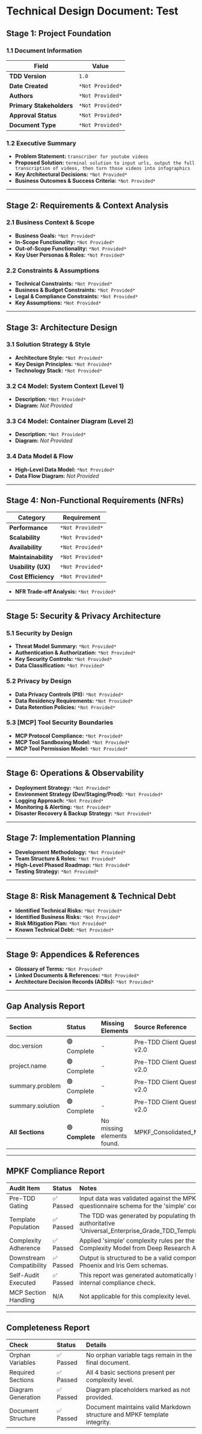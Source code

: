 # Technical Design Document: Test

## Stage 1: Project Foundation
### 1.1 Document Information
| Field | Value |
|---|---|
| **TDD Version** | `1.0` |
| **Date Created** | `*Not Provided*` |
| **Authors** | `*Not Provided*` |
| **Primary Stakeholders** | `*Not Provided*` |
| **Approval Status** | `*Not Provided*` |
| **Document Type** | `*Not Provided*` |

### 1.2 Executive Summary
- **Problem Statement:** `transcriber for youtube videos`
- **Proposed Solution:** `terminal solution to input urls, output the full transcription of videos, then turn those videos into infographics`
- **Key Architectural Decisions:** `*Not Provided*`
- **Business Outcomes & Success Criteria:** `*Not Provided*`

---

## Stage 2: Requirements & Context Analysis
### 2.1 Business Context & Scope
- **Business Goals:** `*Not Provided*`
- **In-Scope Functionality:** `*Not Provided*`
- **Out-of-Scope Functionality:** `*Not Provided*`
- **Key User Personas & Roles:** `*Not Provided*`

### 2.2 Constraints & Assumptions
- **Technical Constraints:** `*Not Provided*`
- **Business & Budget Constraints:** `*Not Provided*`
- **Legal & Compliance Constraints:** `*Not Provided*`
- **Key Assumptions:** `*Not Provided*`

---

## Stage 3: Architecture Design
### 3.1 Solution Strategy & Style
- **Architecture Style:** `*Not Provided*`
- **Key Design Principles:** `*Not Provided*`
- **Technology Stack:** `*Not Provided*`

### 3.2 C4 Model: System Context (Level 1)
- **Description:** `*Not Provided*`
- **Diagram:**
*Not Provided*


### 3.3 C4 Model: Container Diagram (Level 2)
- **Description:** `*Not Provided*`
- **Diagram:**
*Not Provided*


### 3.4 Data Model & Flow
- **High-Level Data Model:** `*Not Provided*`
- **Data Flow Diagram:**
*Not Provided*


---

## Stage 4: Non-Functional Requirements (NFRs)
| Category | Requirement |
|---|---|
| **Performance** | `*Not Provided*` |
| **Scalability** | `*Not Provided*` |
| **Availability** | `*Not Provided*` |
| **Maintainability** | `*Not Provided*` |
| **Usability (UX)** | `*Not Provided*` |
| **Cost Efficiency** | `*Not Provided*` |
- **NFR Trade-off Analysis:** `*Not Provided*`

---

## Stage 5: Security & Privacy Architecture
### 5.1 Security by Design
- **Threat Model Summary:** `*Not Provided*`
- **Authentication & Authorization:** `*Not Provided*`
- **Key Security Controls:** `*Not Provided*`
- **Data Classification:** `*Not Provided*`

### 5.2 Privacy by Design
- **Data Privacy Controls (PII):** `*Not Provided*`
- **Data Residency Requirements:** `*Not Provided*`
- **Data Retention Policies:** `*Not Provided*`

### 5.3 [MCP] Tool Security Boundaries
- **MCP Protocol Compliance:** `*Not Provided*`
- **MCP Tool Sandboxing Model:** `*Not Provided*`
- **MCP Tool Permission Model:** `*Not Provided*`

---

## Stage 6: Operations & Observability
- **Deployment Strategy:** `*Not Provided*`
- **Environment Strategy (Dev/Staging/Prod):** `*Not Provided*`
- **Logging Approach:** `*Not Provided*`
- **Monitoring & Alerting:** `*Not Provided*`
- **Disaster Recovery & Backup Strategy:** `*Not Provided*`

---

## Stage 7: Implementation Planning
- **Development Methodology:** `*Not Provided*`
- **Team Structure & Roles:** `*Not Provided*`
- **High-Level Phased Roadmap:** `*Not Provided*`
- **Testing Strategy:** `*Not Provided*`

---

## Stage 8: Risk Management & Technical Debt
- **Identified Technical Risks:** `*Not Provided*`
- **Identified Business Risks:** `*Not Provided*`
- **Risk Mitigation Plan:** `*Not Provided*`
- **Known Technical Debt:** `*Not Provided*`

---

## Stage 9: Appendices & References
- **Glossary of Terms:** `*Not Provided*`
- **Linked Documents & References:** `*Not Provided*`
- **Architecture Decision Records (ADRs):** `*Not Provided*`

---

## Gap Analysis Report

| Section | Status | Missing Elements | Source Reference |
|:---|:---|:---|:---|
| doc.version | 🟢 Complete | - | Pre-TDD Client Questionnaire v2.0 |
| project.name | 🟢 Complete | - | Pre-TDD Client Questionnaire v2.0 |
| summary.problem | 🟢 Complete | - | Pre-TDD Client Questionnaire v2.0 |
| summary.solution | 🟢 Complete | - | Pre-TDD Client Questionnaire v2.0 |
| **All Sections** | 🟢 **Complete** | No missing elements found. | MPKF_Consolidated_MASTER.md |


---

## MPKF Compliance Report

| Audit Item | Status | Notes |
|:---|:---|:---|
| Pre-TDD Gating | ✅ Passed | Input data was validated against the MPKF questionnaire schema for the 'simple' complexity. |
| Template Population | ✅ Passed | The TDD was generated by populating the authoritative 'Universal_Enterprise_Grade_TDD_Template_v5.0.md'. |
| Complexity Adherence | ✅ Passed | Applied 'simple' complexity rules per the Adaptive Complexity Model from Deep Research Addendum. |
| Downstream Compatibility | ✅ Passed | Output is structured to be a valid component for the Phoenix and Iris Gem schemas. |
| Self-Audit Executed | ✅ Passed | This report was generated automatically by the tool's internal compliance check. |
| MCP Section Handling | N/A | Not applicable for this complexity level. |


---

## Completeness Report

| Check | Status | Details |
|:---|:---|:---|
| Orphan Variables | ✅ Passed | No orphan variable tags remain in the final document. |
| Required Sections | ✅ Passed | All 4 basic sections present per complexity level. |
| Diagram Generation | ✅ Passed | Diagram placeholders marked as not provided. |
| Document Structure | ✅ Passed | Document maintains valid Markdown structure and MPKF template integrity. |
